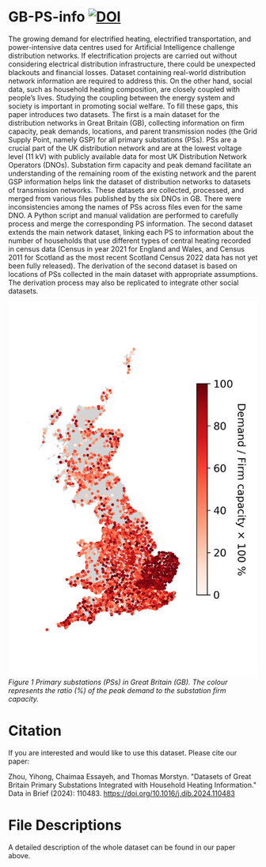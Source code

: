 # GB-PS-info [![DOI](https://zenodo.org/badge/765897951.svg)](https://zenodo.org/doi/10.5281/zenodo.10736516)
The growing demand for electrified heating, electrified transportation, and power-intensive data centres used for Artificial Intelligence challenge distribution networks. If electrification projects are carried out without considering electrical distribution infrastructure, there could be unexpected blackouts and financial losses. Dataset containing real-world distribution network information are required to address this. On the other hand, social data, such as household heating composition, are closely coupled with people’s lives. Studying the coupling between the energy system and society is important in promoting social welfare. To fill these gaps, this paper introduces two datasets. The first is a main dataset for the distribution networks in Great Britain (GB), collecting information on firm capacity, peak demands, locations, and parent transmission nodes (the Grid Supply Point, namely GSP) for all primary substations (PSs). PSs are a crucial part of the UK distribution network and are at the lowest voltage level (11 kV) with publicly available data for most UK Distribution Network Operators (DNOs). Substation firm capacity and peak demand facilitate an understanding of the remaining room of the existing network and the parent GSP information helps link the dataset of distribution networks to datasets of transmission networks. These datasets are collected, processed, and merged from various files published by the six DNOs in GB. There were inconsistencies among the names of PSs across files even for the same DNO. A Python script and manual validation are performed to carefully process and merge the corresponding PS information. The second dataset extends the main network dataset, linking each PS to information about the number of households that use different types of central heating recorded in census data (Census in year 2021 for England and Wales, and Census 2011 for Scotland as the most recent Scotland Census 2022 data has not yet been fully released). The derivation of the second dataset is based on locations of PSs collected in the main dataset with appropriate assumptions. The derivation process may also be replicated to integrate other social datasets. 

![UK](GB_PS_utilisation_map.png)
*Figure 1 Primary substations (PSs) in Great Britain (GB). The colour represents the ratio (%) of the peak demand to the substation firm capacity.*

# Citation 
If you are interested and would like to use this dataset. Please cite our paper: 

Zhou, Yihong, Chaimaa Essayeh, and Thomas Morstyn. "Datasets of Great Britain Primary Substations Integrated with Household Heating Information." Data in Brief (2024): 110483. https://doi.org/10.1016/j.dib.2024.110483

# File Descriptions 
A detailed description of the whole dataset can be found in our paper above.
